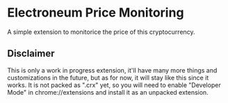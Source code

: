 # Electroneum Price Monitoring
A simple extension to monitorice the price of this cryptocurrency.

## Disclaimer
This is only a work in progress extension, it'll have many more things and customizations in the future, but as for now, it will stay like this since it works.
It is not packed as ".crx" yet, so you will need to enable "Developer Mode" in chrome://extensions and install it as an unpacked extension.